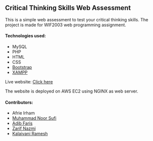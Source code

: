 ## Critical Thinking Skills Web Assessment

This is a simple web assessment to test your critical thinking skills. The project is made for WIF2003 web programming assignment.

#### Technologies used:
- MySQL
- PHP
- HTML
- CSS
- [Bootstrap](https://getbootstrap.com/) 
- [XAMPP](https://www.apachefriends.org/index.html)

Live website: [Click here](http://ec2-3-0-146-134.ap-southeast-1.compute.amazonaws.com/)

The website is deployed on AWS EC2 using NGINX as web server.

#### Contributors:
- Afrie Irham
- [Muhammad Noor Sufi](https://github.com/sufifisas)
- [Adib Faris](https://github.com/adibfaris98)
- [Zarif Nazmi](https://github.com/zarifnazmi)
- [Kalaivani Ramesh](https://github.com/Kalai98)
